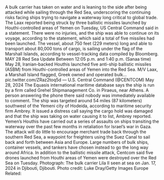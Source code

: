 A bulk carrier has taken on water and is leaning to the side after being attacked while sailing through the Red Sea, underscoring the continuing risks facing ships trying to navigate a waterway long critical to global trade.
The Laax reported being struck by three ballistic missiles launched by Houthi-controlled areas of Yemen on Tuesday, US Central Command said in a statement. There were no injuries, and the ship was able to continue on its voyage, according to the statement, which said a total of five missiles had been launched.
The vessel, about 750 feet (229 meters) long and able to transport about 80,000 tons of cargo, is sailing under the flag of the Marshall Islands, according to vessel-tracking data compiled by Bloomberg.
MAY 28 Red Sea Update
Between 12:05 p.m. and 1:40 p.m. (Sanaa time) May 28, Iranian-backed Houthis launched five anti-ship ballistic missiles (ASBM) from Houthi-controlled areas of Yemen into the Red Sea. M/V Laax, a Marshall Island flagged, Greek owned and operated bulk… pic.twitter.com/ZRaz2toq5d
— U.S. Central Command (@CENTCOM) May 28, 2024
The Equasis international maritime database says the ship is run by a firm called Grehel Shipmanagement Co. in Piraeus, near Athens. A person answering the phone there said nobody was immediately available to comment.
The ship was targeted around 54 miles (87 kilometers) southwest of the Yemeni city of Hodeida, according to maritime security firm Ambrey. It issued a distress call saying the cargo hold was damaged and that the ship was taking on water causing it to list, Ambrey reported.
Yemen’s Houthis have carried out a series of assaults on ships transiting the waterway over the past few months in retaliation for Israel’s war in Gaza.
The attack will do little to encourage merchant trade back through the southern Red Sea, a waypoint for freighters using the Suez Canal to sail back and forth between Asia and Europe. Large numbers of bulk ships, container vessels, and tankers have chosen instead to go the long way around Africa.
In addition to the ballistic missile attack, Centcom said five drones launched from Houthi areas of Yemen were destroyed over the Red Sea on Tuesday.
Photograph: The bulk carrier Lila II seen at sea on Jan. 17, 2024 in Djibouti, Djibouti. Photo credit: Luke Dray/Getty Images Europe
Related: